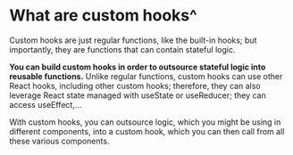 # What are custom hooks^
Custom hooks are just regular functions, like the built-in hooks; but importantly, they are functions that can contain stateful logic.

**You can build custom hooks in order to outsource stateful logic into reusable functions.** Unlike regular functions, custom hooks can use other React hooks, including other custom hooks; therefore, they can also leverage React state managed with useState or useReducer; they can access useEffect,...

With custom hooks, you can outsource logic, which you might be using in different components, into a custom hook, which you can then call from all these various components.